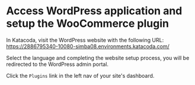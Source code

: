 # Access WordPress application and setup the WooCommerce plugin

In Katacoda, visit the WordPress website with the following URL: https://2886795340-10080-simba08.environments.katacoda.com/

Select the language and completing the website setup process, you will be redirected to the WordPress admin portal.

Click the `Plugins` link in the left nav of your site's dashboard.

